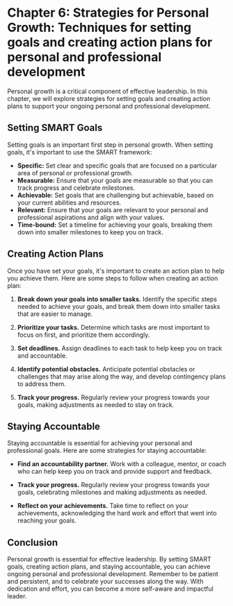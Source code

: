 Chapter 6: Strategies for Personal Growth: Techniques for setting goals and creating action plans for personal and professional development
===========================================================================================================================================

Personal growth is a critical component of effective leadership. In this chapter, we will explore strategies for setting goals and creating action plans to support your ongoing personal and professional development.

Setting SMART Goals
-------------------

Setting goals is an important first step in personal growth. When setting goals, it's important to use the SMART framework:

* **Specific:** Set clear and specific goals that are focused on a particular area of personal or professional growth.
* **Measurable:** Ensure that your goals are measurable so that you can track progress and celebrate milestones.
* **Achievable:** Set goals that are challenging but achievable, based on your current abilities and resources.
* **Relevant:** Ensure that your goals are relevant to your personal and professional aspirations and align with your values.
* **Time-bound:** Set a timeline for achieving your goals, breaking them down into smaller milestones to keep you on track.

Creating Action Plans
---------------------

Once you have set your goals, it's important to create an action plan to help you achieve them. Here are some steps to follow when creating an action plan:

1. **Break down your goals into smaller tasks.** Identify the specific steps needed to achieve your goals, and break them down into smaller tasks that are easier to manage.

2. **Prioritize your tasks.** Determine which tasks are most important to focus on first, and prioritize them accordingly.

3. **Set deadlines.** Assign deadlines to each task to help keep you on track and accountable.

4. **Identify potential obstacles.** Anticipate potential obstacles or challenges that may arise along the way, and develop contingency plans to address them.

5. **Track your progress.** Regularly review your progress towards your goals, making adjustments as needed to stay on track.

Staying Accountable
-------------------

Staying accountable is essential for achieving your personal and professional goals. Here are some strategies for staying accountable:

* **Find an accountability partner.** Work with a colleague, mentor, or coach who can help keep you on track and provide support and feedback.

* **Track your progress.** Regularly review your progress towards your goals, celebrating milestones and making adjustments as needed.

* **Reflect on your achievements.** Take time to reflect on your achievements, acknowledging the hard work and effort that went into reaching your goals.

Conclusion
----------

Personal growth is essential for effective leadership. By setting SMART goals, creating action plans, and staying accountable, you can achieve ongoing personal and professional development. Remember to be patient and persistent, and to celebrate your successes along the way. With dedication and effort, you can become a more self-aware and impactful leader.
